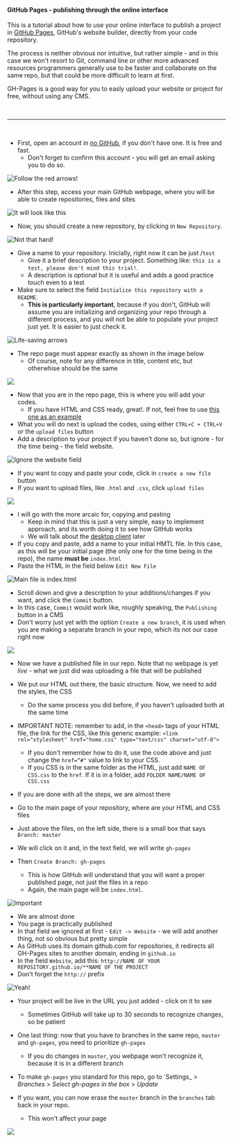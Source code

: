 #### GitHub Pages - publishing through the online interface

This is a tutorial about how to use your online interface to publish a project in [GitHub Pages](https://pages.github.com/), GitHub's
website builder, directly from your code repository.

The process is neither obvious nor intuitive, but rather simple - and in this case we won't resort to Git, command line or other more
advanced resources programmers generally use to be faster and collaborate on the same repo, but that could be more difficult to learn
at first.

GH-Pages is a good way for you to easly upload your website or project for free, without using any CMS. 

<br>

- - -
<br>

* First, open an account in [no GitHub][5], if you don't have one. It is free and fast. 
  * Don't forget to confirm this account - you will get an email asking you to do so.

![Follow the red arrows!][6]

* After this step, access your main GitHub webpage, where you will be able to create repositories, files and sites


![It will look like this][7]

* Now, you should create a new repository, by clicking in `New Repository`.


![Not that hard!][8]

* Give a name to your repository. Inicially, right now it can be just /`test`
  * Give it a brief description to your project. Something like: `this is a test, please don't mind this trial!`. 
  * A description is optional but it is useful and adds a good practice touch even to a test
* Make sure to select the field `Initialize this repository with a README`. 
  * **This is particularly important**, because if you don't, GitHub will assume you are initializing and 
  organizing your repo through a different process, and you will not be able to populate your project just yet. 
  It is easier to just check it.


![Life-saving arrows][9]

* The repo page must appear exactly as shown in the image below 
  * Of course, note for any difference in title, content etc, but otherwhise should be the same


![][10]

* Now that you are in the repo page, this is where you will add your codes. 
  * If you have HTML and CSS ready, great!. If not, feel free to use [this one as an example](https://github.com/voltdatalab/template-courses)
* What you will do next is upload the codes, using either `CTRL+C + CTRL+V` or the `upload files` button
* Add a description to your project if you haven't done so, but ignore - for the time being - the field website.


![Ignore the website field][11]

* If you want to copy and paste your code, click in `create a new file` button 
* If you want to upload files, like `.html` and `.css`, click `upload files` 




![][12]

* I will go with the more arcaic for, copying and pasting 
  * Keep in mind that this is just a very simple, easy to implement approach, and its worth doing it to see how GitHub works
  * We will talk about the [desktop client](https://desktop.github.com/) later
* If you copy and paste, add a name to your initial HMTL file. In this case, as this will be your initial page 
(the only one for the time being in the repo), the name **must be** `index.html`
* Paste the HTML in the field below `Edit New File`

![Main file is <em>index.html</em>][13]

* Scroll down and give a description to your additions/changes if you want, and click the `Commit` button. 
* In this case, `Commit` would work like, roughly speaking, the `Publishing` button in a CMS
* Don't worry just yet with the option `Create a new branch`, it is used when you are making a separate branch in your repo, 
which its not our case right now


![][14]

* Now we have a published file in our repo. Note that no webpage is yet *live* - what we just did was uploading a file that 
will be published
* We put our HTML out there, the basic structure. Now, we need to add the styles, the CSS
  * Do the same process you did before, if you haven't uploaded both at the same time
* IMPORTANT NOTE: remember to add, in the `<head>` tags of your HTML file, the link for the CSS, like this generic example: 
`<link rel="stylesheet" href="home.css" type="text/css" charset="utf-8">`
  * If you don't remember how to do it, use the code above and just change the `href=“#"` value to link to your CSS.
  * If you CSS is in the same folder as the HTML, just add `NAME OF CSS.css` to the `href`. If it is in a folder, add `FOLDER NAME/NAME OF CSS.css`


* If you are done with all the steps, we are almost there
* Go to the main page of your repository, where are your HTML and CSS files
* Just above the files, on the left side, there is a small box that says `Branch: master`
* We will click on it and, in the text field, we will write `gh-pages`
* Then `Create Branch: gh-pages`
  * This is how GitHub will understand that you will want a proper published page, not just the files in a repo
  * Again, the main page will be `index.html`.


![Important][15]

* We are almost done
* You page is practically published
* In that field we ignored at first - `Edit -> Website` - we will add another thing, not so obvious but pretty simple
* As GitHub uses its domain github.com for repositories, it redirects all GH-Pages sites to another domain, ending in `github.io`
* In the field `Website`, add this: `http://NAME OF YOUR REPOSITORY.github.io/**NAME OF THE PROJECT`
* Don't forget the `http://` prefix

![Yeah!][16]

* Your project will be live in the URL you just added - click on it to see
  * Sometimes GitHub will take up to 30 seconds to recognize changes, so be patient

* One last thing: now that you have to branches in the same repo, `master` and `gh-pages`, you need to prioritize `gh-pages`
  * If you do changes in `master`, you webpage won't recognize it, because it is in a different branch

* To make `gh-pages` you standard for this repo, go to `Settings_ > _Branches_ > _Select gh-pages in the box_ > _Update_
* If you want, you can now erase the `master` branch in the `branches` tab back in your repo. 
  * This won't affect your page

![][17]

[5]: http://github.com
[6]: https://c1.staticflickr.com/1/719/22346475599_db39a9422d_z.jpg
[7]: https://c1.staticflickr.com/1/607/22544467521_46c261e0cd_z.jpg
[8]: https://c2.staticflickr.com/6/5636/22507327496_b147043129_o.png
[9]: https://c2.staticflickr.com/6/5655/22345977598_c7a2a5f6c3_z.jpg
[10]: https://c2.staticflickr.com/6/5739/22345360900_9b698a4ffa_z.jpg
[11]: https://c1.staticflickr.com/1/690/22519805902_c437a365f6_z.jpg
[12]: https://c1.staticflickr.com/1/590/22533313525_b7fc3c1a3d_o.png
[13]: https://c2.staticflickr.com/6/5768/22507327876_fc823a3103_o.png
[14]: https://c2.staticflickr.com/6/5677/22507327956_9550904276_b.jpg
[15]: https://c2.staticflickr.com/6/5720/22519803312_2c0f356197_o.png
[16]: https://c1.staticflickr.com/1/658/22519803402_5213812875_b.jpg
[17]: https://c1.staticflickr.com/1/733/21910569724_eb3275bddf_b.jpg
